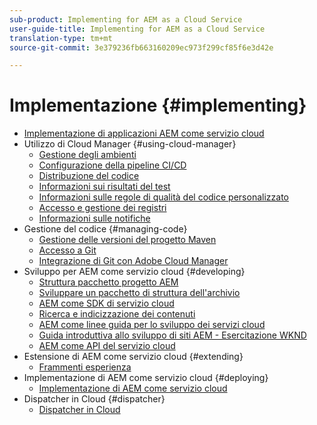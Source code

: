 ```yaml
---
sub-product: Implementing for AEM as a Cloud Service
user-guide-title: Implementing for AEM as a Cloud Service
translation-type: tm+mt
source-git-commit: 3e379236fb663160209ec973f299cf85f6e3d42e

---
```



# Implementazione {#implementing}

+ [Implementazione di applicazioni AEM come servizio cloud](/help/implementing/home.md)
+ Utilizzo di Cloud Manager {#using-cloud-manager}
   + [Gestione degli ambienti](cloud-manager/manage-environments.md)
   + [Configurazione della pipeline CI/CD](cloud-manager/configure-pipeline.md)
   + [Distribuzione del codice](cloud-manager/deploy-code.md)
   + [Informazioni sui risultati del test](cloud-manager/understand-test-results.md)
   + [Informazioni sulle regole di qualità del codice personalizzato](cloud-manager/custom-code-quality-rules.md)
   + [Accesso e gestione dei registri](cloud-manager/manage-logs.md)
   + [Informazioni sulle notifiche](cloud-manager/notifications.md)
+ Gestione del codice {#managing-code}
   + [Gestione delle versioni del progetto Maven](cloud-manager/project-version-handling.md)
   + [Accesso a Git](cloud-manager/accessing-git.md)
   + [Integrazione di Git con Adobe Cloud Manager](cloud-manager/integrating-with-git.md)
+ Sviluppo per AEM come servizio cloud {#developing}
   + [Struttura pacchetto progetto AEM](developing/introduction/aem-project-content-package-structure.md)
   + [Sviluppare un pacchetto di struttura dell&#39;archivio](developing/introduction/repository-structure-package.md)
   + [AEM come SDK di servizio cloud](developing/introduction/aem-as-a-cloud-service-sdk.md)
   + [Ricerca e indicizzazione dei contenuti](/help/operations/indexing.md)
   + [AEM come linee guida per lo sviluppo dei servizi cloud](developing/introduction/development-guidelines.md)
   + [Guida introduttiva allo sviluppo di siti AEM - Esercitazione WKND](developing/introduction/develop-wknd-tutorial.md)
   + [AEM come API del servizio cloud](https://docs.adobe.com/content/help/en/experience-manager-cloud-service/implementing/developing/ref/javadoc/index.html)
+ Estensione di AEM come servizio cloud {#extending}
   + [Frammenti esperienza](developing/extending/experience-fragments.md)
+ Implementazione di AEM come servizio cloud {#deploying}
   + [Implementazione di AEM come servizio cloud](deploying/overview.md)
+ Dispatcher in Cloud {#dispatcher}
   + [Dispatcher in Cloud](dispatcher/overview.md)
